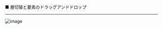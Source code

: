 ■ 層切替と要素のドラッグアンドドロップ  
<hr>  
  
  ![image](https://github.com/comtaken/move-square/assets/65578523/1a2dfc16-d02e-43c4-bbe8-6494d2087aa6)




